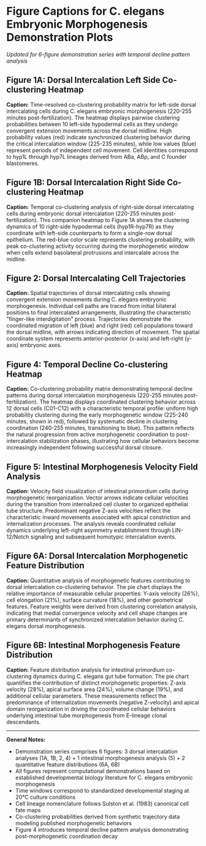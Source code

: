 # Figure Captions for C. elegans Embryonic Morphogenesis Demonstration Plots
*Updated for 6-figure demonstration series with temporal decline pattern analysis*

## Figure 1A: Dorsal Intercalation Left Side Co-clustering Heatmap
**Caption:** Time-resolved co-clustering probability matrix for left-side dorsal intercalating cells during C. elegans embryonic morphogenesis (220-255 minutes post-fertilization). The heatmap displays pairwise clustering probabilities between 10 left-side hypodermal cells as they undergo convergent extension movements across the dorsal midline. High probability values (red) indicate synchronized clustering behavior during the critical intercalation window (225-235 minutes), while low values (blue) represent periods of independent cell movement. Cell identities correspond to hyp1L through hyp7L lineages derived from ABa, ABp, and C founder blastomeres.

## Figure 1B: Dorsal Intercalation Right Side Co-clustering Heatmap  
**Caption:** Temporal co-clustering analysis of right-side dorsal intercalating cells during embryonic dorsal intercalation (220-255 minutes post-fertilization). This companion heatmap to Figure 1A shows the clustering dynamics of 10 right-side hypodermal cells (hyp1R-hyp7R) as they coordinate with left-side counterparts to form a single-row dorsal epithelium. The red-blue color scale represents clustering probability, with peak co-clustering activity occurring during the morphogenetic window when cells extend basolateral protrusions and intercalate across the midline.

## Figure 2: Dorsal Intercalating Cell Trajectories
**Caption:** Spatial trajectories of dorsal intercalating cells showing convergent extension movements during C. elegans embryonic morphogenesis. Individual cell paths are traced from initial bilateral positions to final intercalated arrangements, illustrating the characteristic "finger-like interdigitation" process. Trajectories demonstrate the coordinated migration of left (blue) and right (red) cell populations toward the dorsal midline, with arrows indicating direction of movement. The spatial coordinate system represents anterior-posterior (x-axis) and left-right (y-axis) embryonic axes.

## Figure 4: Temporal Decline Co-clustering Heatmap
**Caption:** Co-clustering probability matrix demonstrating temporal decline patterns during dorsal intercalation morphogenesis (220-255 minutes post-fertilization). The heatmap displays coordinated clustering behavior across 12 dorsal cells (C01-C12) with a characteristic temporal profile: uniform high probability clustering during the early morphogenetic window (225-240 minutes, shown in red), followed by systematic decline in clustering coordination (240-255 minutes, transitioning to blue). This pattern reflects the natural progression from active morphogenetic coordination to post-intercalation stabilization phases, illustrating how cellular behaviors become increasingly independent following successful dorsal closure.

## Figure 5: Intestinal Morphogenesis Velocity Field Analysis
**Caption:** Velocity field visualization of intestinal primordium cells during morphogenetic reorganization. Vector arrows indicate cellular velocities during the transition from internalized cell cluster to organized epithelial tube structure. Predominant negative Z-axis velocities reflect the characteristic inward movements associated with apical constriction and internalization processes. The analysis reveals coordinated cellular dynamics underlying left-right asymmetry establishment through LIN-12/Notch signaling and subsequent homotypic intercalation events.

## Figure 6A: Dorsal Intercalation Morphogenetic Feature Distribution
**Caption:** Quantitative analysis of morphogenetic features contributing to dorsal intercalation co-clustering behavior. The pie chart displays the relative importance of measurable cellular properties: Y-axis velocity (26%), cell elongation (21%), surface curvature (18%), and other geometrical features. Feature weights were derived from clustering correlation analysis, indicating that medial convergence velocity and cell shape changes are primary determinants of synchronized intercalation behavior during C. elegans dorsal morphogenesis.

## Figure 6B: Intestinal Morphogenesis Feature Distribution  
**Caption:** Feature distribution analysis for intestinal primordium co-clustering dynamics during C. elegans gut tube formation. The pie chart quantifies the contribution of distinct morphogenetic properties: Z-axis velocity (28%), apical surface area (24%), volume change (19%), and additional cellular parameters. These measurements reflect the predominance of internalization movements (negative Z-velocity) and apical domain reorganization in driving the coordinated cellular behaviors underlying intestinal tube morphogenesis from E-lineage clonal descendants.

---

**General Notes:**

- Demonstration series comprises 6 figures: 3 dorsal intercalation analyses (1A, 1B, 2, 4) + 1 intestinal morphogenesis analysis (5) + 2 quantitative feature distributions (6A, 6B)
- All figures represent computational demonstrations based on established developmental biology literature for C. elegans embryonic morphogenesis
- Time windows correspond to standardized developmental staging at 20°C culture conditions  
- Cell lineage nomenclature follows Sulston et al. (1983) canonical cell fate maps
- Co-clustering probabilities derived from synthetic trajectory data modeling published morphogenetic behaviors
- Figure 4 introduces temporal decline pattern analysis demonstrating post-morphogenetic coordination decay